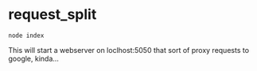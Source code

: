 # request_split

`node index`

This will start a webserver on loclhost:5050 that sort of proxy requests to google, kinda...
